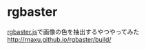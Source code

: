 # rgbaster
<a href="https://github.com/briangonzalez/rgbaster.js/tree/master">rgbaster.js</a>で画像の色を抽出するやつやってみた  
http://rnaxu.github.io/rgbaster/build/
